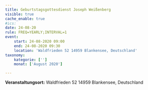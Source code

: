 ```yaml
---
title: Geburtstagsgottesdienst Joseph Weißenberg
visible: true
cache_enable: true
#ics: 
date: 24-08-20
rule: FREQ=YEARLY;INTERVAL=1
event:
	start: 24-08-2020 09:00
	end: 24-08-2020 09:30
	location: 'Waldfrieden 52 14959 Blankensee, Deutschland'
taxonomy:
	kategorie: ['']
	monat: ['August 2020']

---
```




**Veranstaltungsort:** Waldfrieden 52
14959 Blankensee, Deutschland

